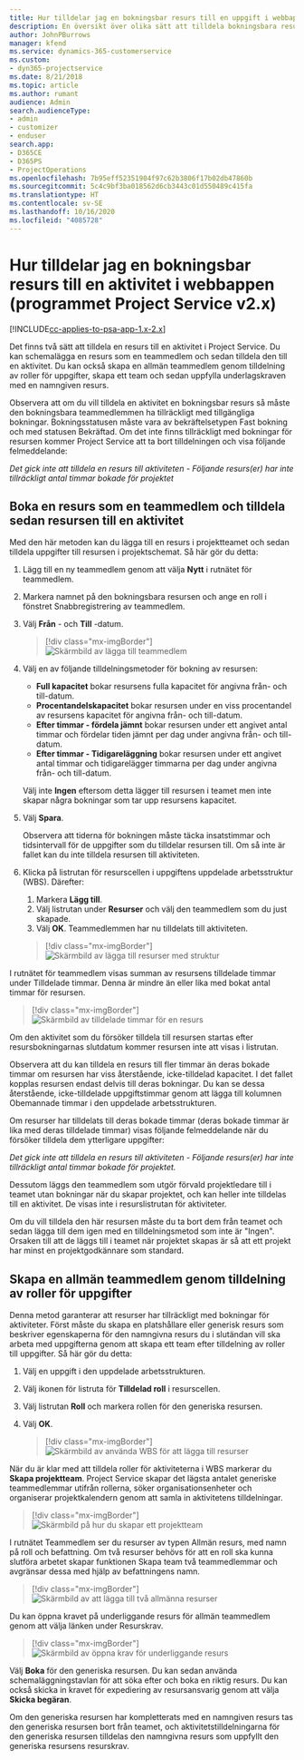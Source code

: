 ```yaml
---
title: Hur tilldelar jag en bokningsbar resurs till en uppgift i webbappen
description: En översikt över olika sätt att tilldela bokningsbara resurser.
author: JohnPBurrows
manager: kfend
ms.service: dynamics-365-customerservice
ms.custom:
- dyn365-projectservice
ms.date: 8/21/2018
ms.topic: article
ms.author: rumant
audience: Admin
search.audienceType:
- admin
- customizer
- enduser
search.app:
- D365CE
- D365PS
- ProjectOperations
ms.openlocfilehash: 7b95eff52351904f97c62b3806f17b02db47860b
ms.sourcegitcommit: 5c4c9bf3ba018562d6cb3443c01d550489c415fa
ms.translationtype: HT
ms.contentlocale: sv-SE
ms.lasthandoff: 10/16/2020
ms.locfileid: "4085728"
---
```

# <a name="how-do-i-assign-a-bookable-resource-to-a-task-in-the-web-app-project-service-app-v2x"></a>Hur tilldelar jag en bokningsbar resurs till en aktivitet i webbappen (programmet Project Service v2.x)

[!INCLUDE[cc-applies-to-psa-app-1.x-2.x](../includes/cc-applies-to-psa-app-1x-2x.md)]

Det finns två sätt att tilldela en resurs till en aktivitet i Project Service. Du kan schemalägga en resurs som en teammedlem och sedan tilldela den till en aktivitet. Du kan också skapa en allmän teammedlem genom tilldelning av roller för uppgifter, skapa ett team och sedan uppfylla underlagskraven med en namngiven resurs.

Observera att om du vill tilldela en aktivitet en bokningsbar resurs så måste den bokningsbara teammedlemmen ha tillräckligt med tillgängliga bokningar. Bokningsstatusen måste vara av bekräftelsetypen Fast bokning och med statusen Bekräftad. Om det inte finns tillräckligt med bokningar för resursen kommer Project Service att ta bort tilldelningen och visa följande felmeddelande:

*Det gick inte att tilldela en resurs till aktiviteten - Följande resurs(er) har inte tillräckligt antal timmar bokade för projektet*

## <a name="book-a-resource-as-a-team-member-and-then-assign-the-resource-to-a-task"></a>Boka en resurs som en teammedlem och tilldela sedan resursen till en aktivitet

Med den här metoden kan du lägga till en resurs i projektteamet och sedan tilldela uppgifter till resursen i projektschemat. Så här gör du detta:
1.  Lägg till en ny teammedlem genom att välja **Nytt** i rutnätet för teammedlem.
2.  Markera namnet på den bokningsbara resursen och ange en roll i fönstret Snabbregistrering av teammedlem.
3.  Välj **Från** - och **Till** -datum.

    > [!div class="mx-imgBorder"] 
    > ![Skärmbild av lägga till teammedlem](media/FAQ-Resources-to-Tasks2-1.png "Skärmbild av lägga till teammedlem")
 
4.  Välj en av följande tilldelningsmetoder för bokning av resursen:
    - **Full kapacitet** bokar resursens fulla kapacitet för angivna från- och till-datum.
    - **Procentandelskapacitet** bokar resursen under en viss procentandel av resursens kapacitet för angivna från- och till-datum.
    - **Efter timmar - fördela jämnt** bokar resursen under ett angivet antal timmar och fördelar tiden jämnt per dag under angivna från- och till-datum.
    - **Efter timmar - Tidigareläggning** bokar resursen under ett angivet antal timmar och tidigarelägger timmarna per dag under angivna från- och till-datum.

    Välj inte **Ingen** eftersom detta lägger till resursen i teamet men inte skapar några bokningar som tar upp resursens kapacitet.
5.  Välj **Spara**.

    Observera att tiderna för bokningen måste täcka insatstimmar och tidsintervall för de uppgifter som du tilldelar resursen till. Om så inte är fallet kan du inte tilldela resursen till aktiviteten.

6.  Klicka på listrutan för resurscellen i uppgiftens uppdelade arbetsstruktur (WBS). Därefter: 

    1. Markera **Lägg till**.
    2. Välj listrutan under **Resurser** och välj den teammedlem som du just skapade.
    3. Välj **OK**. Teammedlemmen har nu tilldelats till aktiviteten.

    > [!div class="mx-imgBorder"] 
    > ![Skärmbild av lägga till resurser med struktur](media/FAQ-Resources-to-Tasks2-2.png "Skärmbild av lägga till resurser med WBS")
 
I rutnätet för teammedlem visas summan av resursens tilldelade timmar under Tilldelade timmar. Denna är mindre än eller lika med bokat antal timmar för resursen. 

> [!div class="mx-imgBorder"] 
> ![Skärmbild av tilldelade timmar för en resurs](media/FAQ-Resources-to-Tasks2-3.png "Skärmbild av tilldelade timmar för en resurs")
 
Om den aktivitet som du försöker tilldela till resursen startas efter resursbokningarnas slutdatum kommer resursen inte att visas i listrutan.

Observera att du kan tilldela en resurs till fler timmar än deras bokade timmar om resursen har viss återstående, icke-tilldelad kapacitet. I det fallet kopplas resursen endast delvis till deras bokningar. Du kan se dessa återstående, icke-tilldelade uppgiftstimmar genom att lägga till kolumnen Obemannade timmar i den uppdelade arbetsstrukturen.

Om resurser har tilldelats till deras bokade timmar (deras bokade timmar är lika med deras tilldelade timmar) visas följande felmeddelande när du försöker tilldela dem ytterligare uppgifter:

*Det gick inte att tilldela en resurs till aktiviteten - Följande resurs(er) har inte tillräckligt antal timmar bokade för projektet.*

Dessutom läggs den teammedlem som utgör förvald projektledare till i teamet utan bokningar när du skapar projektet, och kan heller inte tilldelas till en aktivitet. De visas inte i resurslistrutan för aktiviteter.

Om du vill tilldela den här resursen måste du ta bort dem från teamet och sedan lägga till dem igen med en tilldelningsmetod som inte är "Ingen". Orsaken till att de läggs till i teamet när projektet skapas är så att ett projekt har minst en projektgodkännare som standard.

## <a name="create-a-generic-team-member-through-role-assignment-on-tasks"></a>Skapa en allmän teammedlem genom tilldelning av roller för uppgifter

Denna metod garanterar att resurser har tillräckligt med bokningar för aktiviteter. Först måste du skapa en platshållare eller generisk resurs som beskriver egenskaperna för den namngivna resurs du i slutändan vill ska arbeta med uppgifterna genom att skapa ett team efter tilldelning av roller till uppgifter. Så här gör du detta:

1. Välj en uppgift i den uppdelade arbetsstrukturen.
2. Välj ikonen för listruta för **Tilldelad roll** i resurscellen.
3. Välj listrutan **Roll** och markera rollen för den generiska resursen.
4. Välj **OK**.

    > [!div class="mx-imgBorder"] 
    > ![Skärmbild av använda WBS för att lägga till resurser](media/FAQ-Resources-to-Tasks2-4.png "Skärmbild av använda WBS för att lägga till resurser")
 
När du är klar med att tilldela roller för aktiviteterna i WBS markerar du **Skapa projektteam**. Project Service skapar det lägsta antalet generiske teammedlemmar utifrån rollerna, söker organisationsenheter och organiserar projektkalendern genom att samla in aktivitetens tilldelningar.

> [!div class="mx-imgBorder"] 
> ![Skärmbild på hur du skapar ett projektteam](media/FAQ-Resources-to-Tasks2-5.png "Skärmbild på hur du skapar ett projektteam")
 
I rutnätet Teammedlem ser du resurser av typen Allmän resurs, med namn på roll och befattning. Om två resurser behövs för att en roll ska kunna slutföra arbetet skapar funktionen Skapa team två teammedlemmar och avgränsar dessa med hjälp av befattningens namn.

> [!div class="mx-imgBorder"] 
> ![Skärmbild av att lägga till två allmänna resurser](media/FAQ-Resources-to-Tasks2-6.png "Skärmbild av att lägga till två allmänna resurser")
 
Du kan öppna kravet på underliggande resurs för allmän teammedlem genom att välja länken under Resurskrav.

> [!div class="mx-imgBorder"] 
> ![Skärmbild av öppna krav för underliggande resurs](media/FAQ-Resources-to-Tasks2-7.png "Skärmbild av öppna krav för underliggande resurs")

Välj **Boka** för den generiska resursen. Du kan sedan använda schemaläggningstavlan för att söka efter och boka en riktig resurs. Du kan också skicka in kravet för expediering av resursansvarig genom att välja **Skicka begäran**.

Om den generiska resursen har kompletterats med en namngiven resurs tas den generiska resursen bort från teamet, och aktivitetstilldelningarna för den generiska resursen tilldelas den namngivna resurs som uppfyllt den generiska resursens resurskrav.
 


